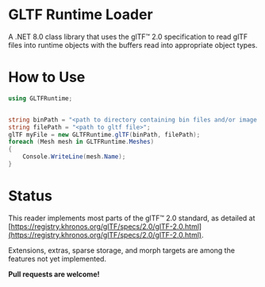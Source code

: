 # GLTF Runtime Loader
A .NET 8.0 class library that uses the glTF™ 2.0 specification to read glTF files into runtime objects with the buffers read into appropriate object types.

# How to Use
```csharp
using GLTFRuntime;


string binPath = "<path to directory containing bin files and/or image files>";
string filePath = "<path to gltf file>";
glTF myFile = new GLTFRuntime.glTF(binPath, filePath);
foreach (Mesh mesh in GLTFRuntime.Meshes)
{
    Console.WriteLine(mesh.Name);
}
```

# Status

This reader implements most parts of the glTF™ 2.0 standard, as detailed at [https://registry.khronos.org/glTF/specs/2.0/glTF-2.0.html](https://registry.khronos.org/glTF/specs/2.0/glTF-2.0.html).

Extensions, extras, sparse storage, and morph targets are among the features not yet implemented.

**Pull requests are welcome!**